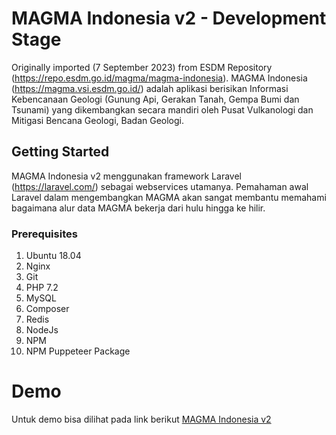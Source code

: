 # MAGMA Indonesia v2 - Development Stage
Originally imported (7 September 2023) from ESDM Repository (https://repo.esdm.go.id/magma/magma-indonesia). MAGMA Indonesia (https://magma.vsi.esdm.go.id/) adalah aplikasi berisikan
Informasi Kebencanaan Geologi (Gunung Api, Gerakan Tanah, Gempa Bumi dan Tsunami)
yang dikembangkan secara mandiri oleh Pusat Vulkanologi dan Mitigasi Bencana Geologi, Badan Geologi.

## Getting Started
MAGMA Indonesia v2 menggunakan framework Laravel (https://laravel.com/) sebagai webservices utamanya.
Pemahaman awal Laravel dalam mengembangkan MAGMA akan sangat membantu memahami bagaimana alur data MAGMA bekerja dari hulu hingga ke hilir.

### Prerequisites
1. Ubuntu 18.04
2. Nginx
3. Git
4. PHP 7.2
5. MySQL
6. Composer
7. Redis
8. NodeJs
9. NPM
10. NPM Puppeteer Package

# Demo
Untuk demo bisa dilihat pada link berikut [MAGMA Indonesia v2](https://magma.esdm.go.id/v1)
